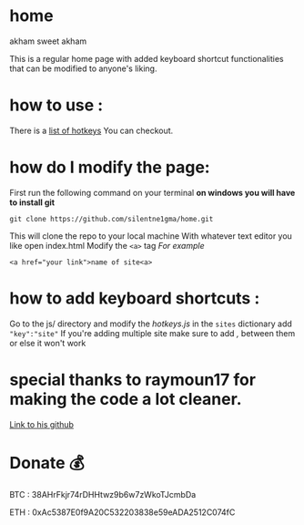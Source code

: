 # home
akham sweet akham


This is a regular home page with added keyboard shortcut functionalities that can be modified to anyone's liking.


# how to use :
There is a [list of hotkeys](https://akham.netlify.app/hotkeys.html)
You can checkout.

# how do I modify the page:

First run the following command on your terminal
 **on windows you will have to install git**

`git clone https://github.com/silentne1gma/home.git`

This will clone the repo to your local machine
With whatever text editor you like open index.html
Modify the `<a>` tag
*For example*

`<a href="your link">name of site<a>`

# how to add keyboard shortcuts :
Go to the js/ directory and modify the *hotkeys.js*
in the `sites` dictionary add `"key":"site"`
If you're adding multiple site make sure to add *,* between them or else it won't work


# special thanks to raymoun17 for making the code a lot cleaner.
[Link to his github](https://github.com/raymoun17)

# Donate :moneybag:

BTC : 38AHrFkjr74rDHHtwz9b6w7zWkoTJcmbDa

ETH : 0xAc5387E0f9A20C532203838e59eADA2512C074fC
